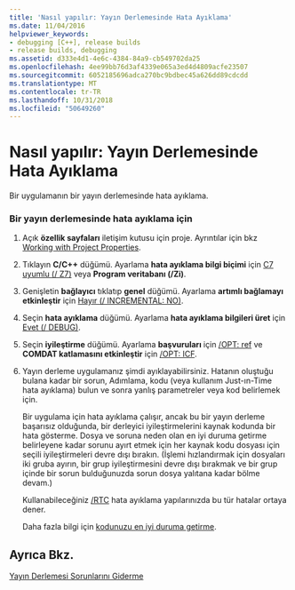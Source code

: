 ```yaml
---
title: 'Nasıl yapılır: Yayın Derlemesinde Hata Ayıklama'
ms.date: 11/04/2016
helpviewer_keywords:
- debugging [C++], release builds
- release builds, debugging
ms.assetid: d333e4d1-4e6c-4384-84a9-cb549702da25
ms.openlocfilehash: 4ee99bb76d3af4339e065a3ed4d4809acfe23507
ms.sourcegitcommit: 6052185696adca270bc9bdbec45a626dd89cdcdd
ms.translationtype: MT
ms.contentlocale: tr-TR
ms.lasthandoff: 10/31/2018
ms.locfileid: "50649260"
---
```

# <a name="how-to-debug-a-release-build"></a>Nasıl yapılır: Yayın Derlemesinde Hata Ayıklama

Bir uygulamanın bir yayın derlemesinde hata ayıklama.

### <a name="to-debug-a-release-build"></a>Bir yayın derlemesinde hata ayıklama için

1. Açık **özellik sayfaları** iletişim kutusu için proje. Ayrıntılar için bkz [Working with Project Properties](../../ide/working-with-project-properties.md).

1. Tıklayın **C/C++** düğümü. Ayarlama **hata ayıklama bilgi biçimi** için [C7 uyumlu (/ Z7)](../../build/reference/z7-zi-zi-debug-information-format.md) veya **Program veritabanı (/Zi)**.

1. Genişletin **bağlayıcı** tıklatıp **genel** düğümü. Ayarlama **artımlı bağlamayı etkinleştir** için [Hayır (/ INCREMENTAL: NO)](../../build/reference/incremental-link-incrementally.md).

1. Seçin **hata ayıklama** düğümü. Ayarlama **hata ayıklama bilgileri üret** için [Evet (/ DEBUG)](../../build/reference/debug-generate-debug-info.md).

1. Seçin **iyileştirme** düğümü. Ayarlama **başvuruları** için [/OPT: ref](../../build/reference/opt-optimizations.md) ve **COMDAT katlamasını etkinleştir** için [/OPT: ICF](../../build/reference/opt-optimizations.md).

1. Yayın derleme uygulamanız şimdi ayıklayabilirsiniz. Hatanın oluştuğu bulana kadar bir sorun, Adımlama, kodu (veya kullanım Just-ın-Time hata ayıklama) bulun ve sonra yanlış parametreler veya kod belirlemek için.

   Bir uygulama için hata ayıklama çalışır, ancak bu bir yayın derleme başarısız olduğunda, bir derleyici iyileştirmelerini kaynak kodunda bir hata gösterme. Dosya ve soruna neden olan en iyi duruma getirme belirleyene kadar sorunu ayırt etmek için her kaynak kodu dosyası için seçili iyileştirmeleri devre dışı bırakın. (İşlemi hızlandırmak için dosyaları iki gruba ayırın, bir grup iyileştirmesini devre dışı bırakmak ve bir grup içinde bir sorun bulduğunuzda sorun dosya yalıtana kadar bölme devam.)

   Kullanabileceğiniz [/RTC](../../build/reference/rtc-run-time-error-checks.md) hata ayıklama yapılarınızda bu tür hatalar ortaya dener.

   Daha fazla bilgi için [kodunuzu en iyi duruma getirme](../../build/reference/optimizing-your-code.md).

## <a name="see-also"></a>Ayrıca Bkz.

[Yayın Derlemesi Sorunlarını Giderme](../../build/reference/fixing-release-build-problems.md)